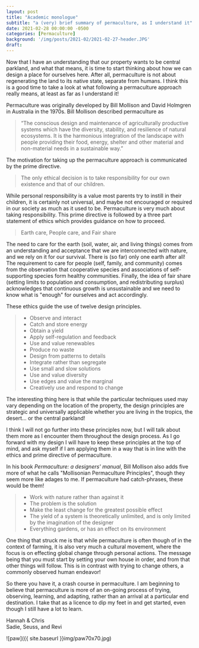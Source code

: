 ```yaml
---
layout: post
title: "Academic monologue"
subtitle: "a (very) brief summary of permaculture, as I understand it"
date: 2021-02-28 00:00:00 -0500
categories: [Permaculture]
background: '/img/posts/2021-02/2021-02-27-header.JPG'
draft:
---
```


Now that I have an understanding that our property wants to be central parkland, and what that means, it is time to start thinking about how we can design a place for ourselves here. After all, permaculture is not about regenerating the land to its native state, separate from humans. I think this is a good time to take a look at what following a permaculture approach really means, at least as far as I understand it!

Permaculture was originally developed by Bill Mollison and David Holmgren in Australia in the 1970s. Bill Mollison described permaculture as

<blockquote class="blockquote">“The conscious design and maintenance of agriculturally productive systems which have the diversity, stability, and resilience of natural ecosystems. It is the harmonious integration of the landscape with people providing their food, energy, shelter and other material and non-material needs in a sustainable way.” </blockquote>

The motivation for taking up the permaculture approach is communicated by the prime directive.

>The only ethical decision is to take responsibility for our own existence and that of our children. 

While personal responsibility is a value most parents try to instill in their children, it is certainly not universal, and maybe not encouraged or required in our society as much as it used to be. Permaculture is very much about taking responsibility. This prime directive is followed by a three part statement of ethics which provides guidance on how to proceed.

>Earth care, People care, and Fair share

The need to care for the earth (soil, water, air, and living things) comes from an understanding and acceptance that we are interconnected with nature, and we rely on it for our survival. There is (so far) only one earth after all! The requirement to care for people (self, family, and community) comes from the observation that cooperative species and associations of self-supporting species form healthy communities. Finally, the idea of fair share (setting limits to population and consumption, and redistributing surplus) acknowledges that continuous growth is unsustainable and we need to know what is "enough" for ourselves and act accordingly.

These ethics guide the use of twelve design principles.

>* Observe and interact
>* Catch and store energy
>* Obtain a yield
>* Apply self-regulation and feedback
>* Use and value renewables
>* Produce no waste
>* Design from patterns to details
>* Integrate rather than segregate
>* Use small and slow solutions
>* Use and value diversity
>* Use edges and value the marginal
>* Creatively use and respond to change

The interesting thing here is that while the particular techniques used may vary depending on the location of the property, the design principles are strategic and universally applicable whether you are living in the tropics, the desert... or the central parkland!

I think I will not go further into these principles now, but I will talk about them more as I encounter them throughout the design process. As I go forward with my design I will have to keep these principles at the top of mind, and ask myself if I am applying them in a way that is in line with the ethics and prime directive of permaculture. 

In his book *Permaculture: a designers' manual*, Bill Mollison also adds five more of what he calls "Mollisonian Permaculture Principles", though they seem more like adages to me. If permaculture had catch-phrases, these would be them!

>* Work with nature rather than against it
>* The problem is the solution
>* Make the least change for the greatest possible effect
>* The yield of a system is theoretically unlimited, and is only limited by the imagination of the designer
>* Everything gardens, or has an effect on its environment

One thing that struck me is that while permaculture is often though of in the context of farming, it is also very much a cultural movement, where the focus is on effecting global change through personal actions. The message being that you must start by setting your own house in order, and from that other things will follow. This is in contrast with trying to change others, a commonly observed human endeavor!

So there you have it, a crash course in permaculture. I am beginning to believe that permaculture is more of an on-going process of trying, observing, learning, and adapting, rather than an arrival at a particular end destination. I take that as a licence to dip my feet in and get started, even though I still have a lot to learn.

Hannah & Chris<br />
Sadie, Seuss, and Revi

![paw]({{ site.baseurl }}img/paw70x70.jpg)
